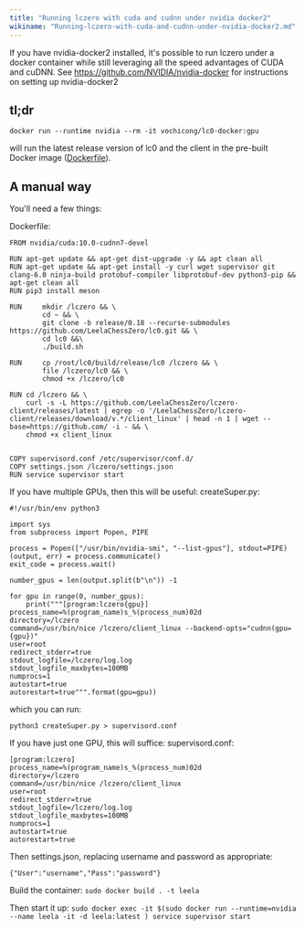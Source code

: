 ```yaml
---
title: "Running lczero with cuda and cudnn under nvidia docker2"
wikiname: "Running-lczero-with-cuda-and-cudnn-under-nvidia-docker2.md"
---
```

If you have nvidia-docker2 installed, it's possible to run lczero under a docker container while still leveraging all the speed advantages of CUDA and cuDNN.  See https://github.com/NVIDIA/nvidia-docker for instructions on setting up nvidia-docker2

## tl;dr

    docker run --runtime nvidia --rm -it vochicong/lc0-docker:gpu

will run the latest release version of lc0 and the client in the pre-built Docker image ([Dockerfile](https://github.com/vochicong/lc0-docker)).

## A manual way

You'll need a few things:

Dockerfile:
```
FROM nvidia/cuda:10.0-cudnn7-devel

RUN apt-get update && apt-get dist-upgrade -y && apt clean all
RUN apt-get update && apt-get install -y curl wget supervisor git clang-6.0 ninja-build protobuf-compiler libprotobuf-dev python3-pip && apt-get clean all
RUN pip3 install meson

RUN     mkdir /lczero && \
        cd ~ && \
        git clone -b release/0.18 --recurse-submodules https://github.com/LeelaChessZero/lc0.git && \
        cd lc0 &&\
        ./build.sh

RUN     cp /root/lc0/build/release/lc0 /lczero && \
        file /lczero/lc0 && \
        chmod +x /lczero/lc0

RUN cd /lczero && \
    curl -s -L https://github.com/LeelaChessZero/lczero-client/releases/latest | egrep -o '/LeelaChessZero/lczero-client/releases/download/v.*/client_linux' | head -n 1 | wget --base=https://github.com/ -i - && \
    chmod +x client_linux


COPY supervisord.conf /etc/supervisor/conf.d/
COPY settings.json /lczero/settings.json
RUN service supervisor start
```

If you have multiple GPUs, then this will be useful: createSuper.py:
```
#!/usr/bin/env python3

import sys
from subprocess import Popen, PIPE

process = Popen(["/usr/bin/nvidia-smi", "--list-gpus"], stdout=PIPE)
(output, err) = process.communicate()
exit_code = process.wait()

number_gpus = len(output.split(b"\n")) -1

for gpu in range(0, number_gpus):
    print("""[program:lczero{gpu}]
process_name=%(program_name)s_%(process_num)02d
directory=/lczero
command=/usr/bin/nice /lczero/client_linux --backend-opts="cudnn(gpu={gpu})"
user=root
redirect_stderr=true
stdout_logfile=/lczero/log.log
stdout_logfile_maxbytes=100MB
numprocs=1
autostart=true
autorestart=true""".format(gpu=gpu))
```
which you can run:
```
python3 createSuper.py > supervisord.conf
```

If you have just one GPU, this will suffice:
supervisord.conf:
```
[program:lczero]
process_name=%(program_name)s_%(process_num)02d
directory=/lczero
command=/usr/bin/nice /lczero/client_linux
user=root
redirect_stderr=true
stdout_logfile=/lczero/log.log
stdout_logfile_maxbytes=100MB
numprocs=1
autostart=true
autorestart=true
```

Then settings.json, replacing username and password as appropriate:
```
{"User":"username","Pass":"password"}
```

Build the container:
`sudo docker build . -t leela`

Then start it up:
`sudo docker exec -it $(sudo docker run --runtime=nvidia --name leela -it -d leela:latest ) service supervisor start`